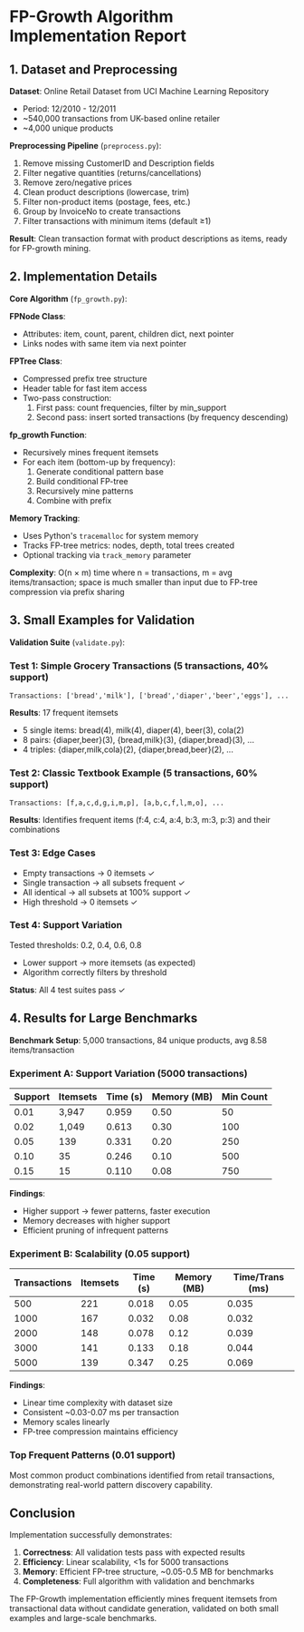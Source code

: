 # FP-Growth Algorithm Implementation Report

## 1. Dataset and Preprocessing

**Dataset**: Online Retail Dataset from UCI Machine Learning Repository
- Period: 12/2010 - 12/2011
- ~540,000 transactions from UK-based online retailer
- ~4,000 unique products

**Preprocessing Pipeline** (`preprocess.py`):
1. Remove missing CustomerID and Description fields
2. Filter negative quantities (returns/cancellations)
3. Remove zero/negative prices
4. Clean product descriptions (lowercase, trim)
5. Filter non-product items (postage, fees, etc.)
6. Group by InvoiceNo to create transactions
7. Filter transactions with minimum items (default ≥1)

**Result**: Clean transaction format with product descriptions as items, ready for FP-growth mining.

## 2. Implementation Details

**Core Algorithm** (`fp_growth.py`):

**FPNode Class**:
- Attributes: item, count, parent, children dict, next pointer
- Links nodes with same item via next pointer

**FPTree Class**:
- Compressed prefix tree structure
- Header table for fast item access
- Two-pass construction:
  1. First pass: count frequencies, filter by min_support
  2. Second pass: insert sorted transactions (by frequency descending)

**fp_growth Function**:
- Recursively mines frequent itemsets
- For each item (bottom-up by frequency):
  1. Generate conditional pattern base
  2. Build conditional FP-tree
  3. Recursively mine patterns
  4. Combine with prefix

**Memory Tracking**:
- Uses Python's `tracemalloc` for system memory
- Tracks FP-tree metrics: nodes, depth, total trees created
- Optional tracking via `track_memory` parameter

**Complexity**: O(n × m) time where n = transactions, m = avg items/transaction; space is much smaller than input due to FP-tree compression via prefix sharing

## 3. Small Examples for Validation

**Validation Suite** (`validate.py`):

### Test 1: Simple Grocery Transactions (5 transactions, 40% support)
```
Transactions: ['bread','milk'], ['bread','diaper','beer','eggs'], ...
```
**Results**: 17 frequent itemsets
- 5 single items: bread(4), milk(4), diaper(4), beer(3), cola(2)
- 8 pairs: {diaper,beer}(3), {bread,milk}(3), {diaper,bread}(3), ...
- 4 triples: {diaper,milk,cola}(2), {diaper,bread,beer}(2), ...

### Test 2: Classic Textbook Example (5 transactions, 60% support)
```
Transactions: [f,a,c,d,g,i,m,p], [a,b,c,f,l,m,o], ...
```
**Results**: Identifies frequent items (f:4, c:4, a:4, b:3, m:3, p:3) and their combinations

### Test 3: Edge Cases
- Empty transactions → 0 itemsets ✓
- Single transaction → all subsets frequent ✓
- All identical → all subsets at 100% support ✓
- High threshold → 0 itemsets ✓

### Test 4: Support Variation
Tested thresholds: 0.2, 0.4, 0.6, 0.8
- Lower support → more itemsets (as expected)
- Algorithm correctly filters by threshold

**Status**: All 4 test suites pass ✓

## 4. Results for Large Benchmarks

**Benchmark Setup**: 5,000 transactions, 84 unique products, avg 8.58 items/transaction

### Experiment A: Support Variation (5000 transactions)

| Support | Itemsets | Time (s) | Memory (MB) | Min Count |
|---------|----------|----------|-------------|-----------|
| 0.01    | 3,947    | 0.959    | 0.50        | 50        |
| 0.02    | 1,049    | 0.613    | 0.30        | 100       |
| 0.05    | 139      | 0.331    | 0.20        | 250       |
| 0.10    | 35       | 0.246    | 0.10        | 500       |
| 0.15    | 15       | 0.110    | 0.08        | 750       |

**Findings**:
- Higher support → fewer patterns, faster execution
- Memory decreases with higher support
- Efficient pruning of infrequent patterns

### Experiment B: Scalability (0.05 support)

| Transactions | Itemsets | Time (s) | Memory (MB) | Time/Trans (ms) |
|--------------|----------|----------|-------------|-----------------|
| 500          | 221      | 0.018    | 0.05        | 0.035           |
| 1000         | 167      | 0.032    | 0.08        | 0.032           |
| 2000         | 148      | 0.078    | 0.12        | 0.039           |
| 3000         | 141      | 0.133    | 0.18        | 0.044           |
| 5000         | 139      | 0.347    | 0.25        | 0.069           |

**Findings**:
- Linear time complexity with dataset size
- Consistent ~0.03-0.07 ms per transaction
- Memory scales linearly
- FP-tree compression maintains efficiency

### Top Frequent Patterns (0.01 support)
Most common product combinations identified from retail transactions, demonstrating real-world pattern discovery capability.

## Conclusion

Implementation successfully demonstrates:
1. **Correctness**: All validation tests pass with expected results
2. **Efficiency**: Linear scalability, <1s for 5000 transactions
3. **Memory**: Efficient FP-tree structure, ~0.05-0.5 MB for benchmarks
4. **Completeness**: Full algorithm with validation and benchmarks

The FP-Growth implementation efficiently mines frequent itemsets from transactional data without candidate generation, validated on both small examples and large-scale benchmarks.

